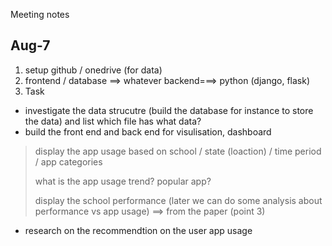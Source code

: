 Meeting notes

## Aug-7
1. setup github / onedrive (for data)
2. frontend / database ==> whatever      backend===> python (django, flask)
3. Task
* investigate the data strucutre (build the database for instance to store the data) and list which file has what data?
* build the front end and back end for visulisation, dashboard
> display the app usage based on school / state (loaction) / time period / app categories
>
> what is the app usage trend? popular app?
>
> display the school performance (later we can do some analysis about performance vs app usage) ==> from the paper (point 3)
* research on the recommendtion on the user app usage

